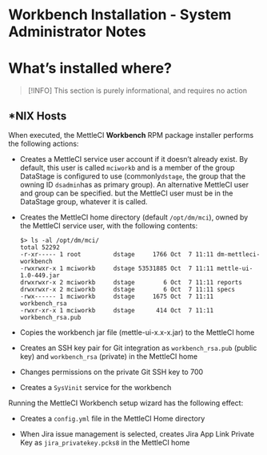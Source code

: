 # Workbench Installation - System Administrator Notes

# What’s installed where?

> [!INFO]
> This section is purely informational, and requires no action

## \*NIX Hosts

When executed, the MettleCI **Workbench** RPM package installer performs the following actions:

*   Creates a MettleCI service user account if it doesn’t already exist. By default, this user is called `mciworkb` and is a member of the group DataStage is configured to use (commonly`dstage`, the group that the owning ID `dsadmin`has as primary group). An alternative MettleCI user and group can be specified. but the MettleCI user must be in the DataStage group, whatever it is called.
    
*   Creates the MettleCI home directory (default `/opt/dm/mci`), owned by the MettleCI service user, with the following contents:
    
    ```
    $> ls -al /opt/dm/mci/
    total 52292
    -r-xr----- 1 root         dstage     1766 Oct  7 11:11 dm-mettleci-workbench
    -rwxrwxr-x 1 mciworkb     dstage 53531885 Oct  7 11:11 mettle-ui-1.0-449.jar
    drwxrwxr-x 2 mciworkb     dstage        6 Oct  7 11:11 reports
    drwxrwxr-x 2 mciworkb     dstage        6 Oct  7 11:11 specs
    -rwx------ 1 mciworkb     dstage     1675 Oct  7 11:11 workbench_rsa
    -rwxr-xr-x 1 mciworkb     dstage      414 Oct  7 11:11 workbench_rsa.pub
    ```
    
*   Copies the workbench jar file (mettle-ui-x.x-x.jar) to the MettleCI home
    
*   Creates an SSH key pair for Git integration as `workbench_rsa.pub` (public key) and `workbench_rsa` (private) in the MettleCI home
    
*   Changes permissions on the private Git SSH key to 700
    
*   Creates a `SysVinit` service for the workbench
    

Running the MettleCI Workbench setup wizard has the following effect:

*   Creates a `config.yml` file in the MettleCI Home directory
    
*   When Jira issue management is selected, creates Jira App Link Private Key as `jira_privatekey.pcks8` in the MettleCI home